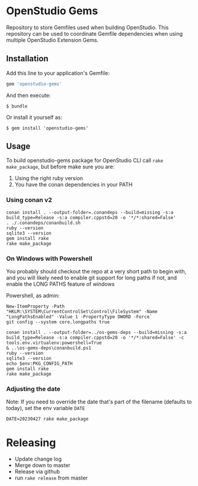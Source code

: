 # OpenStudio Gems

Repository to store Gemfiles used when building OpenStudio. This repository can be used to coordinate Gemfile dependencies when using multiple OpenStudio Extension Gems.

## Installation

Add this line to your application's Gemfile:

```ruby
gem 'openstudio-gems'
```

And then execute:

    $ bundle

Or install it yourself as:

    $ gem install 'openstudio-gems'

## Usage

To build openstudio-gems package for OpenStudio CLI call `rake make_package`, but before make sure you are:

1. Using the right ruby version
2. You have the conan dependencies in your PATH

### Using conan v2
```
conan install . --output-folder=.conandeps --build=missing -s:a build_type=Release -s:a compiler.cppstd=20 -o '*/*:shared=False'
. ./.conandeps/conanbuild.sh
ruby --version
sqlite3 --version
gem install rake
rake make_package
```

### On Windows with Powershell

You probably should checkout the repo at a very short path to begin with, and you will likely need to enable git support for long paths if not, and enable the LONG PATHS feature of windows

Powershell, as admin:

```shell
New-ItemProperty -Path "HKLM:\SYSTEM\CurrentControlSet\Control\FileSystem" -Name "LongPathsEnabled" -Value 1 -PropertyType DWORD -Force`
git config --system core.longpaths true
```

```shell
conan install . --output-folder=../os-gems-deps --build=missing -s:a build_type=Release -s:a compiler.cppstd=20 -o '*/*:shared=False' -c tools.env.virtualenv:powershell=True
& ..\os-gems-deps\conanbuild.ps1
ruby --version
sqlite3 --version
echo $env:PKG_CONFIG_PATH
gem install rake
rake make_package
```

### Adjusting the date

Note: If you need to override the date that's part of the filename (defaults to today), set the env variable `DATE`

```shell
DATE=20230427 rake make_package
```


# Releasing

* Update change log
* Merge down to master
* Release via github
* run `rake release` from master
